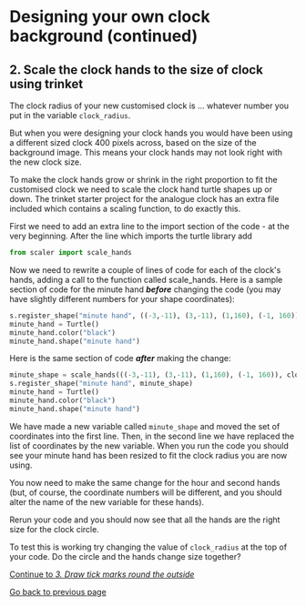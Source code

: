 # Designing your own clock background (continued)

## 2. Scale the clock hands to the size of clock using trinket

The clock radius of your new customised clock is ... whatever number you put in the variable ```clock_radius```.

But when you were designing your clock hands you would have been using a different sized clock 400 pixels across, based on the size of the background image. This means your clock hands may not look right with the new clock size.

To make the clock hands grow or shrink in the right proportion to fit the customised clock we need to scale the clock hand turtle shapes up or down. The trinket starter project for the analogue clock has an extra file included which contains a scaling function, to do exactly this.

First we need to add an extra line to the import section of the code - at the very beginning. After the line which imports the turtle library add

```python
from scaler import scale_hands
```

Now we need to rewrite a couple of lines of code for each of the clock's hands, adding a call to the function called scale_hands. Here is a sample section of code for the minute hand ***before*** changing the code (you may have slightly different numbers for your shape coordinates):

```python
s.register_shape("minute hand", ((-3,-11), (3,-11), (1,160), (-1, 160)))
minute_hand = Turtle()
minute_hand.color("black")
minute_hand.shape("minute hand")
```

Here is the same section of code ***after*** making the change:

```python
minute_shape = scale_hands(((-3,-11), (3,-11), (1,160), (-1, 160)), clock_radius)
s.register_shape("minute hand", minute_shape)
minute_hand = Turtle()
minute_hand.color("black")
minute_hand.shape("minute hand")
```

We have made a new variable called ```minute_shape``` and moved the set of coordinates into the first line. Then, in the second line we have replaced the list of coordinates by the new variable. When you run the code you should see your minute hand has been resized to fit the clock radius you are now using.

You now need to make the same change for the hour and second hands (but, of course, the coordinate numbers will be different, and you should alter the name of the new variable for these hands).

Rerun your code and you should now see that all the hands are the right size for the clock circle.

To test this is working try changing the value of ```clock_radius``` at the top of your code. Do the circle and the hands change size together?

[Continue to *3. Draw tick marks round the outside*](README2.md)

[Go back to previous page](README.md)
